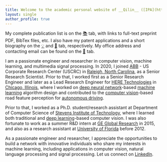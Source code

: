 ```yaml
---
title: Welcome to the academic personal website of __Qilin__ ([IPA](https://en.wikipedia.org/wiki/International_Phonetic_Alphabet): \[tɕʰǐ.lǐn\] or \[ch'i lin\]) __Zhang__ (IPA: \[ʈʂáŋ\] or \[chang\]).
layout: single
author_profile: true
---
```

My complete publication list is on the [📚](https://qilin-zhang.github.io/publications/) tab, with links to full-text preprint PDF, BibTex files, etc. I also have my patent applications and a short biography on the [💡](https://qilin-zhang.github.io/patents/) and [👤](https://qilin-zhang.github.io/bio/) tab, respectively. My office address and contacting email can be found on the [📧](https://qilin-zhang.github.io/contact/) tab. 

I am a passionate engineer and researcher in computer vision, machine learning, and multimedia signal processing. In 2020, I joined [ABB](https://en.wikipedia.org/wiki/ABB) - US Corporate Research Center (USCRC) in [Raleigh, North Carolina](https://en.wikipedia.org/wiki/Raleigh,_North_Carolina), as a Senior Research Scientist. Prior to that, I worked first as a Senior Research Engineer and later as a Lead Research Engineer for [HERE Technologies](https://en.wikipedia.org/wiki/Here_Technologies) in [Chicago, Illinois](https://en.wikipedia.org/wiki/Chicago), where I worked on [deep neural network](https://en.wikipedia.org/wiki/Artificial_neural_network)-based [machine learning](https://en.wikipedia.org/wiki/Machine_learning) algorithm design and contributed to the [computer vision](https://en.wikipedia.org/wiki/Computer_vision)-based road feature perception for [autonomous driving](https://en.wikipedia.org/wiki/Self-driving_car). 

Prior to that, I worked as a Ph.D. student/research assistant at Department of Computer Science of [Stevens Institute of Technology](https://en.wikipedia.org/wiki/Stevens_Institute_of_Technology), where I learned both traditional and [deep learning](https://en.wikipedia.org/wiki/Deep_learning)-based computer vision. I was also fortunate to work as a summer R&D intern at [GE Global Research](https://en.wikipedia.org/wiki/GE_Global_Research) in 2015, and also as a research assistant at [University of Florida](https://en.wikipedia.org/wiki/University_of_Florida) before 2012. 

As a passionate engineer and researcher, I appreciate the opportunities to build a network with innovative individuals who share my interests in  machine learning, including applications in computer vision, natural language processing and signal processing. Let us connect on <a href="https://www.linkedin.com/in/{{ site.author.linkedin }}"><i class="fa fa-fw fa-linkedin-square" aria-hidden="true"></i>LinkedIn</a>. 
 
